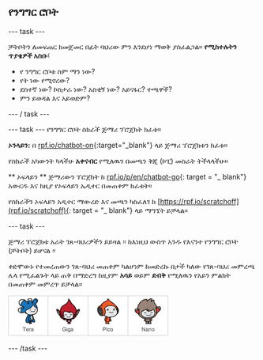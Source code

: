 ## የንግግር ሮቦት

\--- task \---

ቻትቦትን ለመፍጠር ከመጀመር በፊት ባህሪው ምን እንደሆነ ማወቅ ያስፈልጋል። **የሚከተሉትን ጥያቄዎች አስቡ**፤

+ የ ንግግር ሮቦቱ ስም ማን ነው?
+ የት ነው የሚኖረው?
+ ደስተኛ ነው? ኮስታራ ነው? አስቂኝ ነው? አይናፋር? ተጫዋች?
+ ምን ይወዳል እና አይወድም?

\--- / task \---

\--- task \--- የንግግር ሮቦት ስክራች ጅማሪ ፕሮጀክት ክፈቱ።

**ኦንላይን:** በ [rpf.io/chatbot-on](http://rpf.io/chatbot-on){:target="_blank"} ላይ ጅማሪ ፕሮጀክቱን ክፈቱ።

የስክራች አካውንት ካላችሁ **አቀናብር** የሚለዉን በመጫን ቅጂ (ኮፒ) መስራት ትችላላችሁ።

** ኦፍላይን ** ጅማሪውን ፕሮጀክት ከ [ rpf.io/p/en/chatbot-go](http://rpf.io/p/en/chatbot-go){: target = "_ blank"}አውርዱ እና ከዚያ የኦፍላይን ኤዲተር በመጠቀም ክፈቱት።

የስክራችን ኦፍላይን አዲተር ማውረድ እና መጫን ካስፈለገ ከ [https://rpf.io/scratchoff](rpf.io/scratchoff){: target = "_ blank"} ላይ ማግኜት ይቻላል።

\--- task \---

ጅማሪ ፕሮጀክቱ አራት ገጸ-ባህሪዎችን ይይዛል ፡፡ ከእነዚህ ውስጥ አንዱ የእናንተ የንግግር ሮቦት (ቻትቦት) ይሆናል ፡፡

ቀድሞውኑ የተመረጠውን ገጸ-ባህሪ መጠቀም ካልሆነም ከመድረኩ በታች ካለው የገጸ-ባህሪ መምረጫ ሌላ የሚፈልጉት ላይ ጠቅ በማድረግ ከዚያም **አሳይ** ወይም **ደብቅ** የሚለዉን የአይን ምልክት በመጠቀም መምረጥ ይቻላል።

![ገጸ-ባህሪ ምረጡ](images/chatbot-characters.png)

\--- /task \---